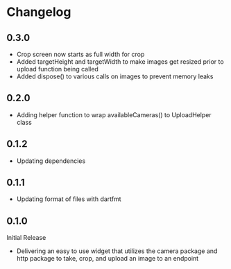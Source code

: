 # Changelog

## 0.3.0
- Crop screen now starts as full width for crop
- Added targetHeight and targetWidth to make images get resized prior to upload function being called
- Added dispose() to various calls on images to prevent memory leaks

## 0.2.0
- Adding helper function to wrap availableCameras() to UploadHelper class

## 0.1.2
- Updating dependencies

## 0.1.1
- Updating format of files with dartfmt

## 0.1.0
Initial Release
- Delivering an easy to use widget that utilizes the camera package and http package to take, crop, and upload an image to an endpoint
